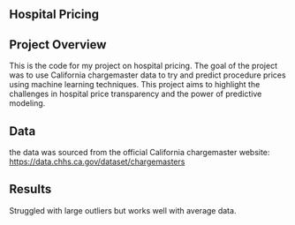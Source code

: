 ## Hospital Pricing

## Project Overview
This is the code for my project on hospital pricing. The goal of the project was to use California chargemaster data to try and predict procedure prices using machine learning techniques. This project aims to highlight the challenges in hospital price transparency and the power of predictive modeling. 

## Data
the data was sourced from the official California chargemaster website: https://data.chhs.ca.gov/dataset/chargemasters

## Results
Struggled with large outliers but works well with average data.
